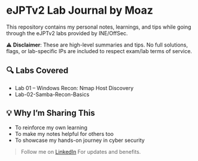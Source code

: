 # eJPTv2 Lab Journal by Moaz

This repository contains my personal notes, learnings, and tips while going through the eJPTv2 labs provided by INE/OffSec.

⚠️ **Disclaimer**: These are high-level summaries and tips. No full solutions, flags, or lab-specific IPs are included to respect exam/lab terms of service.

## 🔍 Labs Covered

- Lab 01 – Windows Recon: Nmap Host Discovery
- Lab-02-Samba-Recon-Basics

## 💡 Why I’m Sharing This

- To reinforce my own learning
- To make my notes helpful for others too
- To showcase my hands-on journey in cyber security

> Follow me on [LinkedIn](https://www.linkedin.com/in/moaz-ashraf-67938533b/) For updates and benefits.

